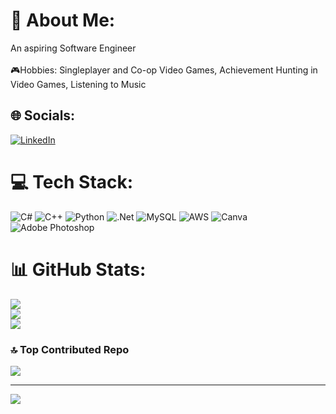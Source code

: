 # 💫 About Me:
An aspiring Software Engineer<br><br>🎮Hobbies: Singleplayer and Co-op Video Games, Achievement Hunting in Video Games, Listening to Music


## 🌐 Socials:
[![LinkedIn](https://img.shields.io/badge/LinkedIn-%230077B5.svg?logo=linkedin&logoColor=white)](https://linkedin.com/in/denver-reyes-112686289) 

# 💻 Tech Stack:
![C#](https://img.shields.io/badge/c%23-%23239120.svg?style=for-the-badge&logo=csharp&logoColor=white) ![C++](https://img.shields.io/badge/c++-%2300599C.svg?style=for-the-badge&logo=c%2B%2B&logoColor=white) ![Python](https://img.shields.io/badge/python-3670A0?style=for-the-badge&logo=python&logoColor=ffdd54) ![.Net](https://img.shields.io/badge/.NET-5C2D91?style=for-the-badge&logo=.net&logoColor=white) ![MySQL](https://img.shields.io/badge/mysql-4479A1.svg?style=for-the-badge&logo=mysql&logoColor=white) ![AWS](https://img.shields.io/badge/AWS-%23FF9900.svg?style=for-the-badge&logo=amazon-aws&logoColor=white) ![Canva](https://img.shields.io/badge/Canva-%2300C4CC.svg?style=for-the-badge&logo=Canva&logoColor=white) ![Adobe Photoshop](https://img.shields.io/badge/adobe%20photoshop-%2331A8FF.svg?style=for-the-badge&logo=adobe%20photoshop&logoColor=white)
# 📊 GitHub Stats:
![](https://github-readme-stats.vercel.app/api?username=denver-reyes&theme=synthwave&hide_border=false&include_all_commits=false&count_private=false)<br/>
![](https://github-readme-streak-stats.herokuapp.com/?user=denver-reyes&theme=synthwave&hide_border=false)<br/>
![](https://github-readme-stats.vercel.app/api/top-langs/?username=denver-reyes&theme=synthwave&hide_border=false&include_all_commits=false&count_private=false&layout=compact)

### 🔝 Top Contributed Repo
![](https://github-contributor-stats.vercel.app/api?username=denver-reyes&limit=5&theme=synthwave&combine_all_yearly_contributions=true)

---
[![](https://visitcount.itsvg.in/api?id=denver-reyes&icon=0&color=10)](https://visitcount.itsvg.in)

<!-- Proudly created with GPRM ( https://gprm.itsvg.in ) -->
